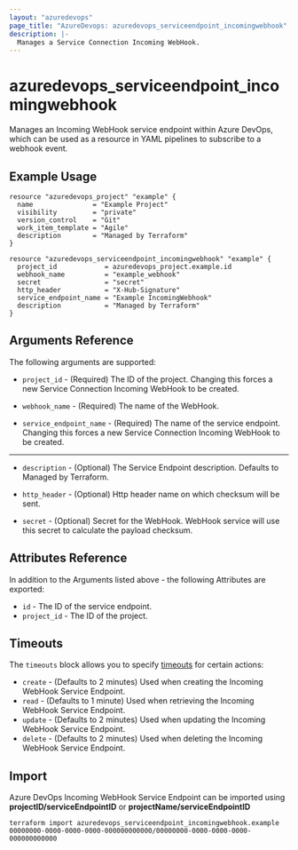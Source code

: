 ```yaml
---
layout: "azuredevops"
page_title: "AzureDevops: azuredevops_serviceendpoint_incomingwebhook"
description: |-
  Manages a Service Connection Incoming WebHook.
---
```


# azuredevops_serviceendpoint_incomingwebhook

Manages an Incoming WebHook service endpoint within Azure DevOps, which can be used as a resource in YAML pipelines to subscribe to a webhook event.

## Example Usage

```hcl
resource "azuredevops_project" "example" {
  name               = "Example Project"
  visibility         = "private"
  version_control    = "Git"
  work_item_template = "Agile"
  description        = "Managed by Terraform"
}

resource "azuredevops_serviceendpoint_incomingwebhook" "example" {
  project_id            = azuredevops_project.example.id
  webhook_name          = "example_webhook"
  secret                = "secret"
  http_header           = "X-Hub-Signature"
  service_endpoint_name = "Example IncomingWebhook"
  description           = "Managed by Terraform"
}
```

## Arguments Reference

The following arguments are supported:

* `project_id` - (Required) The ID of the project. Changing this forces a new Service Connection Incoming WebHook to be created.

* `webhook_name` - (Required) The name of the WebHook.

* `service_endpoint_name` - (Required) The name of the service endpoint. Changing this forces a new Service Connection Incoming WebHook to be created.

---

* `description` - (Optional) The Service Endpoint description. Defaults to Managed by Terraform.

* `http_header` - (Optional) Http header name on which checksum will be sent.

* `secret` - (Optional) Secret for the WebHook. WebHook service will use this secret to calculate the payload checksum.

## Attributes Reference

In addition to the Arguments listed above - the following Attributes are exported:

* `id` - The ID of the service endpoint.
* `project_id` - The ID of the project.

## Timeouts

The `timeouts` block allows you to specify [timeouts](https://developer.hashicorp.com/terraform/language/resources/syntax#operation-timeout) for certain actions:

* `create` - (Defaults to 2 minutes) Used when creating the Incoming WebHook Service Endpoint.
* `read` - (Defaults to 1 minute) Used when retrieving the Incoming WebHook Service Endpoint.
* `update` - (Defaults to 2 minutes) Used when updating the Incoming WebHook Service Endpoint.
* `delete` - (Defaults to 2 minutes) Used when deleting the Incoming WebHook Service Endpoint.

## Import

Azure DevOps Incoming WebHook Service Endpoint can be imported using **projectID/serviceEndpointID** or **projectName/serviceEndpointID**

```shell
terraform import azuredevops_serviceendpoint_incomingwebhook.example 00000000-0000-0000-0000-000000000000/00000000-0000-0000-0000-000000000000
```
